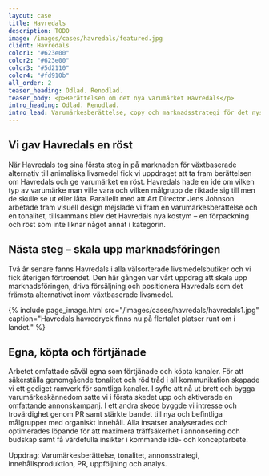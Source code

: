 ```yaml
---
layout: case
title: Havredals
description: TODO
image: /images/cases/havredals/featured.jpg
client: Havredals
color1: "#623e00"
color2: "#623e00"
color3: "#5d2110"
color4: "#fd910b"
all_order: 2
teaser_heading: Odlad. Renodlad.
teaser_body: <p>Berättelsen om det nya varumärket Havredals</p>
intro_heading: Odlad. Renodlad.
intro_lead: Varumärkesberättelse, copy och marknadsstrategi för det nystartade företaget som tillverkar havrebaserade livsmedel.
---
```

## Vi gav Havredals en röst

När Havredals tog sina första steg in på marknaden för växtbaserade alternativ till animaliska livsmedel fick vi uppdraget att ta fram berättelsen om Havredals och ge varumärket en röst. Havredals hade en idé om vilken typ av varumärke man ville vara och vilken målgrupp de riktade sig till men de skulle se ut eller låta. Parallellt med att Art Director Jens Johnson arbetade fram visuell design mejslade vi fram en varumärkesberättelse och en tonalitet, tillsammans blev det Havredals nya kostym – en förpackning och röst som inte liknar något annat i kategorin.

## Nästa steg – skala upp marknadsföringen

Två år senare fanns Havredals i alla välsorterade livsmedelsbutiker och vi fick återigen förtroendet. Den här gången var vårt uppdrag att skala upp marknadsföringen, driva försäljning och positionera Havredals som det främsta alternativet inom växtbaserade livsmedel.

{%
  include page_image.html
  src="/images/cases/havredals/havredals1.jpg"
  caption="Havredals havredryck finns nu på flertalet platser runt om i landet."
%}

## Egna, köpta och förtjänade

Arbetet omfattade såväl egna som förtjänade och köpta kanaler. För att säkerställa genomgående tonalitet och röd tråd i all kommunikation skapade vi ett gediget ramverk för samtliga kanaler. I syfte att nå ut brett och bygga varumärkeskännedom satte vi i första skedet upp och aktiverade en omfattande annonskampanj. I ett andra skede byggde vi intresse och trovärdighet genom PR samt stärkte bandet till nya och befintliga målgrupper med organiskt innehåll. Alla insatser analyserades och optimerades löpande för att maximera träffsäkerhet i annonsering och budskap samt få värdefulla insikter i kommande idé- och konceptarbete.

Uppdrag: Varumärkesberättelse, tonalitet, annonsstrategi, innehållsproduktion, PR, uppföljning och analys. 

